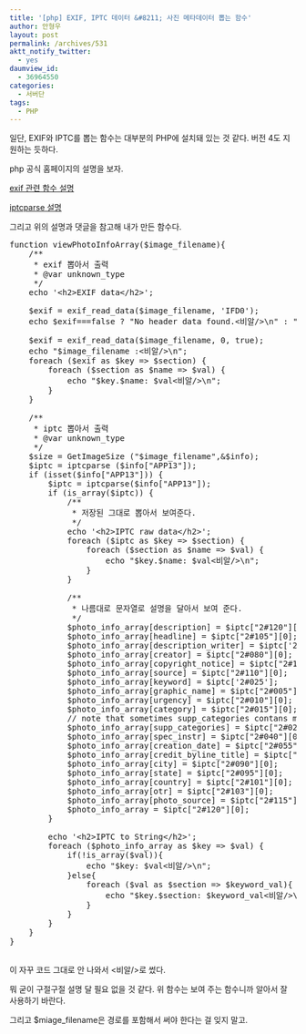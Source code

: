 ```yaml
---
title: '[php] EXIF, IPTC 데이터 &#8211; 사진 메타데이터 뽑는 함수'
author: 안형우
layout: post
permalink: /archives/531
aktt_notify_twitter:
  - yes
daumview_id:
  - 36964550
categories:
  - 서버단
tags:
  - PHP
---
```

일단, EXIF와 IPTC를 뽑는 함수는 대부분의 PHP에 설치돼 있는 것 같다. 버전 4도 지원하는 듯하다.

php 공식 홈페이지의 설명을 보자.

<a target="_blank" href="http://kr.php.net/manual/en/book.exif.php">exif 관련 함수 설명</a>

<a target="_blank" href="http://php.net/manual/en/function.iptcparse.php">iptcparse 설명</a>

그리고 위의 설명과 댓글을 참고해 내가 만든 함수다.

<pre class="brush:php">function viewPhotoInfoArray($image_filename){
	/**
	 * exif 뽑아서 출력
	 * @var unknown_type
	 */
	echo &#039;&lt;h2&gt;EXIF data&lt;/h2&gt;&#039;;
	
	$exif = exif_read_data($image_filename, &#039;IFD0&#039;);
	echo $exif===false ? "No header data found.&lt;비알/&gt;\n" : "Image contains headers&lt;비알/&gt;\n";

	$exif = exif_read_data($image_filename, 0, true);
	echo "$image_filename :&lt;비알/&gt;\n";
	foreach ($exif as $key =&gt; $section) {
		foreach ($section as $name =&gt; $val) {
			echo "$key.$name: $val&lt;비알/&gt;\n";
		}
	}

	/**
	 * iptc 뽑아서 출력
	 * @var unknown_type
	 */
	$size = GetImageSize ("$image_filename",&$info);
	$iptc = iptcparse ($info["APP13"]);
	if (isset($info["APP13"])) {
		$iptc = iptcparse($info["APP13"]);
		if (is_array($iptc)) {
			/**
			 * 저장된 그대로 뽑아서 보여준다.
			 */
			echo &#039;&lt;h2&gt;IPTC raw data&lt;/h2&gt;&#039;;
			foreach ($iptc as $key =&gt; $section) {
				foreach ($section as $name =&gt; $val) {
					echo "$key.$name: $val&lt;비알/&gt;\n";
				}
			}

			/**
			 * 나름대로 문자열로 설명을 달아서 보여 준다.
			 */
			$photo_info_array[description] = $iptc["2#120"][0];
			$photo_info_array[headline] = $iptc["2#105"][0];
			$photo_info_array[description_writer] = $iptc[&#039;2#122&#039;][0];
			$photo_info_array[creator] = $iptc["2#080"][0];
			$photo_info_array[copyright_notice] = $iptc["2#116"][0];
			$photo_info_array[source] = $iptc["2#110"][0];
			$photo_info_array[keyword] = $iptc[&#039;2#025&#039;];
			$photo_info_array[graphic_name] = $iptc["2#005"][0];
			$photo_info_array[urgency] = $iptc["2#010"][0];
			$photo_info_array[category] = $iptc["2#015"][0];
			// note that sometimes supp_categories contans multiple entries
			$photo_info_array[supp_categories] = $iptc["2#020"][0];
			$photo_info_array[spec_instr] = $iptc["2#040"][0];
			$photo_info_array[creation_date] = $iptc["2#055"][0];
			$photo_info_array[credit_byline_title] = $iptc["2#085"][0];
			$photo_info_array[city] = $iptc["2#090"][0];
			$photo_info_array[state] = $iptc["2#095"][0];
			$photo_info_array[country] = $iptc["2#101"][0];
			$photo_info_array[otr] = $iptc["2#103"][0];
			$photo_info_array[photo_source] = $iptc["2#115"][0];
			$photo_info_array = $iptc["2#120"][0];
		}

		echo &#039;&lt;h2&gt;IPTC to String&lt;/h2&gt;&#039;;
		foreach ($photo_info_array as $key =&gt; $val) {
			if(!is_array($val)){
				echo "$key: $val&lt;비알/&gt;\n";
			}else{
				foreach ($val as $section =&gt; $keyword_val){
					echo "$key.$section: $keyword_val&lt;비알/&gt;\n";
				}
			}
		}
	}
}
</pre>

<br/>이 자꾸 코드 그대로 안 나와서 <비알/>로 썼다.

뭐 굳이 구절구절 설명 달 필요 없을 것 같다. 위 함수는 보여 주는 함수니까 알아서 잘 사용하기 바란다.

그리고 $miage_filename은 경로를 포함해서 써야 한다는 걸 잊지 말고.